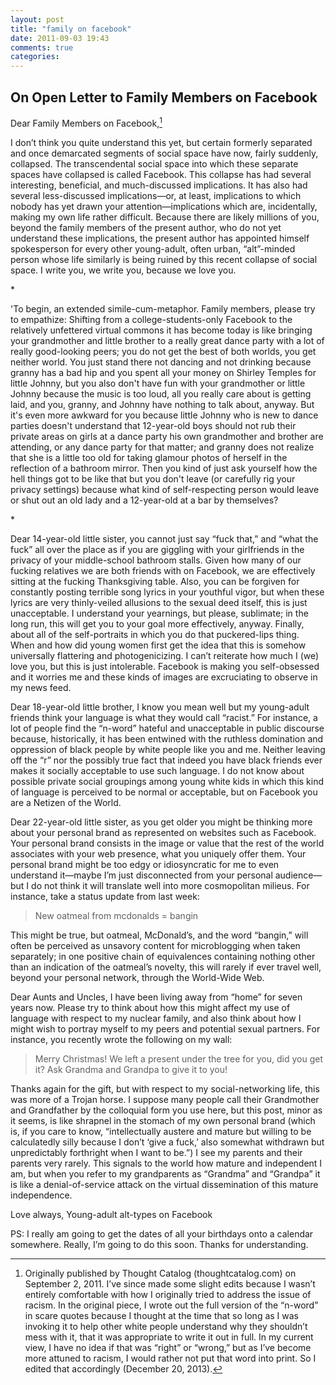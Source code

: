 ```yaml
---
layout: post
title: "family on facebook"
date: 2011-09-03 19:43
comments: true
categories: 
---
```


## On Open Letter to Family Members on Facebook

Dear Family Members on Facebook,[^1]

I don’t think you quite understand this yet, but certain formerly separated and once demarcated segments of social space have now, fairly suddenly, collapsed. The transcendental social space into which these separate spaces have collapsed is called Facebook. This collapse has had several interesting, beneficial, and much-discussed implications. It has also had several less-discussed implications—or, at least, implications to which nobody has yet drawn your attention—implications which are, incidentally, making my own life rather difficult. Because there are likely millions of you, beyond the family members of the present author, who do not yet understand these implications, the present author has appointed himself spokesperson for every other young-adult, often urban, “alt”-minded person whose life similarly is being ruined by this recent collapse of social space. I write you, we write you, because we love you.

\*

'To begin, an extended simile-cum-metaphor. Family members, please try to empathize: Shifting from a college-students-only Facebook to the relatively unfettered virtual commons it has become today is like bringing your grandmother and little brother to a really great dance party with a lot of really good-looking peers; you do not get the best of both worlds, you get neither world. You just stand there not dancing and not drinking because granny has a bad hip and you spent all your money on Shirley Temples for little Johnny, but you also don't have fun with your grandmother or little Johnny because the music is too loud, all you really care about is getting laid, and you, granny, and Johnny have nothing to talk about, anyway. But it's even more awkward for you because little Johnny who is new to dance parties doesn't understand that 12-year-old boys should not rub their private areas on girls at a dance party his own grandmother and brother are attending, or any dance party for that matter; and granny does not realize that she is a little too old for taking glamour photos of herself in the reflection of a bathroom mirror. Then you kind of just ask yourself how the hell things got to be like that but you don't leave (or carefully rig your privacy settings) because what kind of self-respecting person would leave or shut out an old lady and a 12-year-old at a bar by themselves?

\*

Dear 14-year-old little sister, you cannot just say “fuck that,” and “what the fuck” all over the place as if you are giggling with your girlfriends in the privacy of your middle-school bathroom stalls. Given how many of our fucking relatives we are both friends with on Facebook, we are effectively sitting at the fucking Thanksgiving table. Also, you can be forgiven for constantly posting terrible song lyrics in your youthful vigor, but when these lyrics are very thinly-veiled allusions to the sexual deed itself, this is just unacceptable. I understand your yearnings, but please, sublimate; in the long run, this will get you to your goal more effectively, anyway. Finally, about all of the self-portraits in which you do that puckered-lips thing. When and how did young women first get the idea that this is somehow universally flattering and photogenicizing. I can’t reiterate how much I (we) love you, but this is just intolerable. Facebook is making you self-obsessed and it worries me and these kinds of images are excruciating to observe in my news feed.

Dear 18-year-old little brother, I know you mean well but my young-adult friends think your language is what they would call “racist.” For instance, a lot of people find the “n-word” hateful and unacceptable in public discourse because, historically, it has been entwined with the ruthless domination and oppression of black people by white people like you and me. Neither leaving off the “r” nor the possibly true fact that indeed you have black friends ever makes it socially acceptable to use such language. I do not know about possible private social groupings among young white kids in which this kind of language is perceived to be normal or acceptable, but on Facebook you are a Netizen of the World.

Dear 22-year-old little sister, as you get older you might be thinking more about your personal brand as represented on websites such as Facebook. Your personal brand consists in the image or value that the rest of the world associates with your web presence, what you uniquely offer them. Your personal brand might be too edgy or idiosyncratic for me to even understand it—maybe I’m just disconnected from your personal audience—but I do not think it will translate well into more cosmopolitan milieus. For instance, take a status update from last week:

> New oatmeal from mcdonalds = bangin

This might be true, but oatmeal, McDonald’s, and the word “bangin,” will often be perceived as unsavory content for microblogging when taken separately; in one positive chain of equivalences containing nothing other than an indication of the oatmeal’s novelty, this will rarely if ever travel well, beyond your personal network, through the World-Wide Web.

Dear Aunts and Uncles, I have been living away from “home” for seven years now. Please try to think about how this might affect my use of language with respect to my nuclear family, and also think about how I might wish to portray myself to my peers and potential sexual partners. For instance, you recently wrote the following on my wall:

> Merry Christmas! We left a present under the tree for you, did you get it? Ask  Grandma and Grandpa to give it to you!

Thanks again for the gift, but with respect to my social-networking life, this was more of a Trojan horse. I suppose many people call their Grandmother and Grandfather by the colloquial form you use here, but this post, minor as it seems, is like shrapnel in the stomach of my own personal brand (which is, if you care to know, “intellectually austere and mature but willing to be calculatedly silly because I don’t ‘give a fuck,’ also somewhat withdrawn but unpredictably forthright when I want to be.”) I see my parents and their parents very rarely. This signals to the world how mature and independent I am, but when you refer to my grandparents as “Grandma” and “Grandpa” it is like a denial-of-service attack on the virtual dissemination of this mature independence.

Love always,
Young-adult alt-types on Facebook

PS: I really am going to get the dates of all your birthdays onto a calendar somewhere. Really, I’m going to do this soon. Thanks for understanding.

[^1]:	Originally published by Thought Catalog (thoughtcatalog.com) on September 2, 2011. I’ve since made some slight edits because I wasn’t entirely comfortable with how I originally tried to address the issue of racism. In the original piece, I wrote out the full version of the “n-word” in scare quotes because I thought at the time that so long as I was invoking it to help other white people understand why they shouldn’t mess with it, that it was appropriate to write it out in full. In my current view, I have no idea if that was “right” or “wrong,” but as I’ve become more attuned to racism, I would rather not put that word into print. So I edited that accordingly (December 20, 2013).
